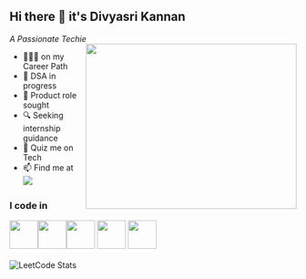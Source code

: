 ## Hi there 👋 it's Divyasri Kannan
*A Passionate Techie*
<img align="right" width="370" height="290" src="https://i.pinimg.com/originals/47/f0/34/47f0342cec72b800463bf003eac1257e.gif">

- 🏃🏻‍♀️ on my Career Path
- 🌱 DSA in progress
- 🎯 Product role sought
- 🔍 Seeking internship guidance
- 💬 Quiz me on Tech
- 📫 Find me at
  <br/>[<img src="https://img.shields.io/badge/LinkedIn-0077B5?style=for-the-badge&logo=linkedin&logoColor=white" />](www.linkedin.com/in/divyasrialan)

### I code in
<img height="50" width="50" src="https://img.icons8.com/color/48/000000/python.png" /><img height="50" width="50" src="https://img.icons8.com/color/48/000000/javascript.png"/><img height="50" width="50" src="https://img.icons8.com/color/48/000000/java-coffee-cup-logo.png" /> <img height="50" width="50" src="https://img.icons8.com/color/48/000000/html-5.png" /> <img height="50" width="50" src="https://img.icons8.com/color/48/000000/css3.png" />
<br/>
<br/>![LeetCode Stats](https://leetcard.jacoblin.cool/Divyasrikannan?theme=radical&font=Text%20Me%20One&ext=contest)
